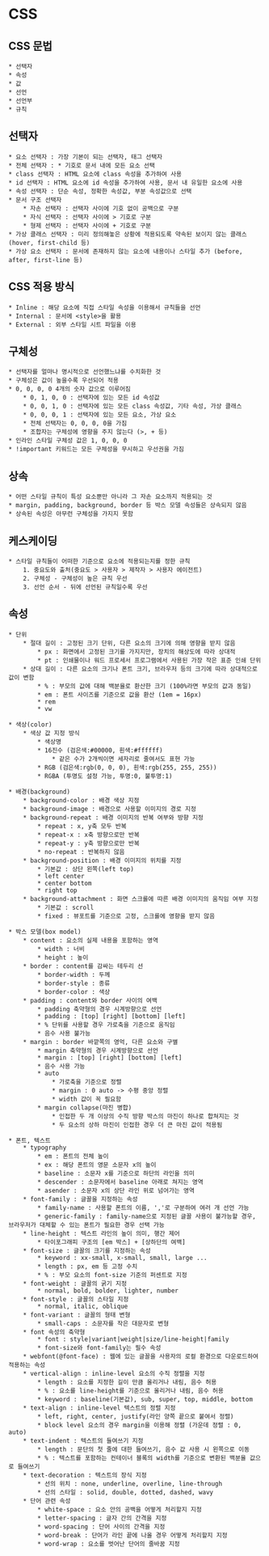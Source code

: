 # CSS

## CSS 문법

    * 선택자
    * 속성
    * 값
    * 선언
    * 선언부
    * 규칙

## 선택자

    * 요소 선택자 : 가장 기본이 되는 선택자, 태그 선택자
    * 전체 선택자 : * 기호로 문서 내에 모든 요소 선택
    * class 선택자 : HTML 요소에 class 속성을 추가하여 사용
    * id 선택자 : HTML 요소에 id 속성을 추가하여 사용, 문서 내 유일한 요소에 사용
    * 속성 선택자 : 단순 속성, 정확한 속성값, 부분 속성값으로 선택
    * 문서 구조 선택자 
        * 자손 선택자 : 선택자 사이에 기호 없이 공백으로 구분
        * 자식 선택자 : 선택자 사이에 > 기호로 구분
        * 형제 선택자 : 선택자 사이에 + 기호로 구분
    * 가상 클래스 선택자 : 미리 정의해놓은 상황에 적용되도록 약속된 보이지 않는 클래스 (hover, first-child 등)
    * 가상 요소 선택자 : 문서에 존재하지 않는 요소에 내용이나 스타일 추가 (before, after, first-line 등)

## CSS 적용 방식

    * Inline : 해당 요소에 직접 스타일 속성을 이용해서 규칙들을 선언
    * Internal : 문서에 <style>을 활용
    * External : 외부 스타일 시트 파일을 이용

## 구체성

    * 선택자를 얼마나 명시적으로 선언했느냐를 수치화한 것
    * 구체성은 값이 높을수록 우선되어 적용
    * 0, 0, 0, 0 4개의 숫자 값으로 이루어짐
        * 0, 1, 0, 0 : 선택자에 있는 모든 id 속성값
        * 0, 0, 1, 0 : 선택자에 있는 모든 class 속성값, 기타 속성, 가상 클래스
        * 0, 0, 0, 1 : 선택자에 있는 모든 요소, 가상 요소
        * 전체 선택자는 0, 0, 0, 0을 가짐
        * 조합자는 구체성에 영향을 주지 않는다 (>, + 등)
    * 인라인 스타일 구체성 값은 1, 0, 0, 0
    * !important 키워드는 모든 구체성을 무시하고 우선권을 가짐

## 상속

    * 어떤 스타일 규칙이 특성 요소뿐만 아니라 그 자손 요소까지 적용되는 것
    * margin, padding, background, border 등 박스 모델 속성들은 상속되지 않음
    * 상속된 속성은 아무런 구체성을 가지지 못함

## 케스케이딩

    * 스타일 규칙들이 어떠한 기준으로 요소에 적용되는지를 정한 규칙
        1. 중요도와 출처(중요도 > 사용자 > 제작자 > 사용자 에이전트)
        2. 구체성 - 구체성이 높은 규칙 우선
        3. 선언 순서 - 뒤에 선언된 규칙일수록 우선


## 속성

    * 단위
        * 절대 길이 : 고정된 크기 단위, 다른 요소의 크기에 의해 영향을 받지 않음
            * px : 화면에서 고정된 크기를 가지지만, 장치의 해상도에 따라 상대적
            * pt : 인쇄물이나 워드 프로세서 프로그램에서 사용된 가장 작은 표준 인쇄 단위
        * 상대 길이 : 다른 요소의 크기나 폰트 크기, 브라우저 등의 크기에 따라 상대적으로 값이 변함
            * % : 부모의 값에 대해 백분율로 환산한 크기 (100%라면 부모의 값과 동일)
            * em : 폰트 사이즈를 기준으로 값을 환산 (1em = 16px)
            * rem
            * vw

    * 색상(color)
        * 색상 값 지정 방식
            * 색상명
            * 16진수 (검은색:#00000, 흰색:#ffffff)
                * 같은 수가 2개씩이면 세자리로 줄여서도 표현 가능
            * RGB (검은색:rgb(0, 0, 0), 흰색:rgb(255, 255, 255))
            * RGBA (투명도 설정 가능, 투명:0, 불투명:1)

    * 배경(background)
        * background-color : 배경 색상 지정
        * background-image : 배경으로 사용할 이미지의 경로 지정
        * background-repeat : 배경 이미지의 반복 여부와 방향 지정
            * repeat : x, y축 모두 반복
            * repeat-x : x축 방향으로만 반복
            * repeat-y : y축 방향으로만 반복
            * no-repeat : 반복하지 않음
        * background-position : 배경 이미지의 위치를 지정
            * 기본값 : 상단 왼쪽(left top)
            * left center
            * center bottom
            * right top 
        * background-attachment : 화면 스크롤에 따른 배경 이미지의 움직임 여부 지정
            * 기본값 : scroll
            * fixed : 뷰포트를 기준으로 고정, 스크롤에 영향을 받지 않음

    * 박스 모델(box model)
        * content : 요소의 실제 내용을 포함하는 영역
            * width : 너비
            * height : 높이
        * border : content를 감싸는 테두리 선
            * border-width : 두께
            * border-style : 종류
            * border-color : 색상
        * padding : content와 border 사이의 여백
            * padding 축약형의 경우 시계방향으로 선언
            * padding : [top] [right] [bottom] [left]
            * % 단위를 사용할 경우 가로축을 기준으로 움직임
            * 음수 사용 불가능
        * margin : border 바깥쪽의 영억, 다른 요소와 구별
            * margin 축약형의 경우 시계방향으로 선언
            * margin : [top] [right] [bottom] [left]
            * 음수 사용 가능
            * auto 
                * 가로축을 기준으로 정렬
                * margin : 0 auto -> 수평 중앙 정렬
                * width 값이 꼭 필요함 
            * margin collapse(마진 병합)
                * 인접한 두 개 이상의 수직 방향 박스의 마진이 하나로 합쳐지는 것
                * 두 요소의 상하 마진이 인접한 경우 더 큰 마진 값이 적용됨

    * 폰트, 텍스트 
        * typography
            * em : 폰트의 전체 높이 
            * ex : 해당 폰트의 영문 소문자 x의 높이 
            * baseline : 소문자 x를 기준으로 하단의 라인을 의미 
            * descender : 소문자에서 baseline 아래로 쳐지는 영역
            * asender : 소문자 x의 상단 라인 위로 넘어가는 영역
        * font-family : 글꼴을 지정하는 속성
            * family-name : 사용할 폰트의 이름, ','로 구분하여 여러 개 선언 가능
            * generic-family : family-name으로 지정된 글꼴 사용이 불가능할 경우, 브라우저가 대체할 수 있는 폰트가 필요한 경우 선택 가능
        * line-height : 텍스트 라인의 높이 의미, 행간 제어 
            * 타이포그래피 구조의 [em 박스] + [상하단의 여백]
        * font-size : 글꼴의 크기를 지정하는 속성
            * keyword : xx-small, x-small, small, large ...
            * length : px, em 등 고정 수치
            * % : 부모 요소의 font-size 기준의 퍼센트로 지정
        * font-weight : 글꼴의 굵기 지정
            * normal, bold, bolder, lighter, number
        * font-style : 글꼴의 스타일 지정 
            * normal, italic, oblique
        * font-variant : 글꼴의 형태 변형
            * small-caps : 소문자를 작은 대문자로 변형
        * font 속성의 축약형
            * font : style|variant|weight|size/line-height|family
            * font-size와 font-family는 필수 속성
        * webfont(@font-face) : 웹에 있는 글꼴을 사용자의 로컬 환경으로 다운로드하여 적용하는 속성
        * vertical-align : inline-level 요소의 수직 정렬을 지정
            * length : 요소를 지정한 길이 만큼 올리거나 내림, 음수 허용
            * % : 요소를 line-height를 기준으로 올리거나 내림, 음수 허용
            * keyword : baseline(기본값), sub, super, top, middle, bottom
        * text-align : inline-level 텍스트의 정렬 지정
            * left, right, center, justify(라인 양쪽 끝으로 붙여서 정렬)
            * block level 요소의 경우 margin을 이용해 정렬 (가운데 정렬 : 0, auto)
        * text-indent : 텍스트의 들여쓰기 지정
            * length : 문단의 첫 줄에 대한 들여쓰기, 음수 값 사용 시 왼쪽으로 이동
            * % : 텍스트를 포함하는 컨테이너 블록의 width를 기준으로 변환된 백분율 값으로 들여쓰기 
        * text-decoration : 텍스트의 장식 지정
            * 선의 위치 : none, underline, overline, line-through
            * 선의 스타일 : solid, double, dotted, dashed, wavy
        * 단어 관련 속성
            * white-space : 요소 안의 공백을 어떻게 처리할지 지정
            * letter-spacing : 글자 간의 간격을 지정
            * word-spacing : 단어 사이의 간격을 지정
            * word-break : 단어가 라인 끝에 나올 경우 어떻게 처리할지 지정
            * word-wrap : 요소를 벗어난 단어의 줄바꿈 지정
        